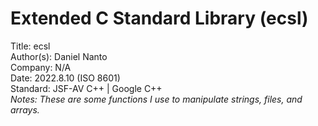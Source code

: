 # Extended C Standard Library (ecsl)
Title:     ecsl
<br />Author(s): Daniel Nanto
<br />Company:   N/A
<br />Date:      2022.8.10 (ISO 8601)
<br />Standard:  JSF-AV C++ | Google C++
<br />*Notes:    These are some functions I use to manipulate strings, files, and arrays.*
